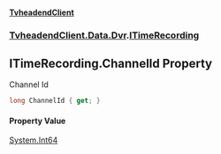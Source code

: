 #### [TvheadendClient](./index.md 'index')
### [TvheadendClient.Data.Dvr](./TvheadendClient-Data-Dvr.md 'TvheadendClient.Data.Dvr').[ITimeRecording](./TvheadendClient-Data-Dvr-ITimeRecording.md 'TvheadendClient.Data.Dvr.ITimeRecording')
## ITimeRecording.ChannelId Property
Channel Id  
```csharp
long ChannelId { get; }
```
#### Property Value
[System.Int64](https://docs.microsoft.com/en-us/dotnet/api/System.Int64 'System.Int64')  
